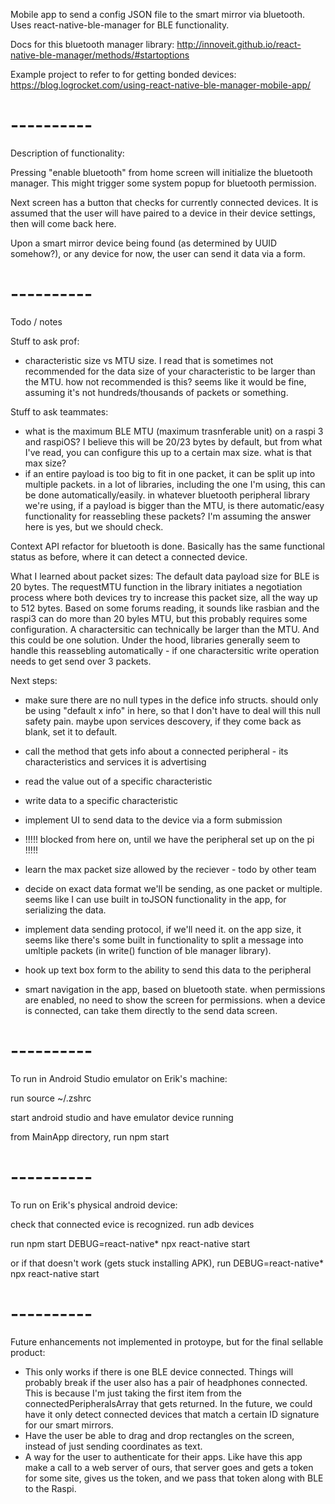 Mobile app to send a config JSON file to the smart mirror via bluetooth.
Uses react-native-ble-manager for BLE functionality.

Docs for this bluetooth manager library:
http://innoveit.github.io/react-native-ble-manager/methods/#startoptions

Example project to refer to for getting bonded devices:
https://blog.logrocket.com/using-react-native-ble-manager-mobile-app/

# ----------

Description of functionality:

Pressing "enable bluetooth" from home screen will initialize the bluetooth manager. This might trigger some system popup for bluetooth permission.

Next screen has a button that checks for currently connected devices. It is assumed that the user will have paired to a device in their device settings, then will come back here.

Upon a smart mirror device being found (as determined by UUID somehow?), or any device for now, the user can send it data via a form.

# ----------

Todo / notes

Stuff to ask prof:
- characteristic size vs MTU size. I read that is sometimes not recommended for the data size of your characteristic to be larger than the MTU. how not recommended is this? seems like it would be fine, assuming it's not hundreds/thousands of packets or something.

Stuff to ask teammates:
- what is the maximum BLE MTU (maximum trasnferable unit) on a raspi 3 and raspiOS? I believe this will be 20/23 bytes by default, but from what I've read, you can configure this up to a certain max size. what is that max size?
- if an entire payload is too big to fit in one packet, it can be split up into multiple packets. in a lot of libraries, including the one I'm using, this can be done automatically/easily. in whatever bluetooth peripheral library we're using, if a payload is bigger than the MTU, is there automatic/easy functionality for reassebling these packets? I'm assuming the answer here is yes, but we should check.

Context API refactor for bluetooth is done. Basically has the same functional status as before, where it can detect a connected device.

What I learned about packet sizes:
The default data payload size for BLE is 20 bytes. The requestMTU function in the library initiates a negotiation process where both devices try to increase this packet size, all the way up to 512 bytes. Based on some forums reading, it sounds like rasbian and the raspi3 can do more than 20 byles MTU, but this probably requires some configuration.
A charactersitic can technically be larger than the MTU. And this could be one solution. Under the hood, libraries generally seem to handle this reassebling automatically - if one charactersitic write operation needs to get send over 3 packets.

Next steps:
- make sure there are no null types in the defice info structs. should only be using "default x info" in here, so that I don't have to deal will this null safety pain. maybe upon services descovery, if they come back as blank, set it to default.
- call the method that gets info about a connected peripheral - its characteristics and services it is advertising
- read the value out of a specific characteristic
- write data to a specific characteristic
- implement UI to send data to the device via a form submission

- !!!!! blocked from here on, until we have the peripheral set up on the pi !!!!!

- learn the max packet size allowed by the reciever - todo by other team
- decide on exact data format we'll be sending, as one packet or multiple. seems like I can use built in toJSON functionality in the app, for serializing the data.
- implement data sending protocol, if we'll need it. on the app size, it seems like there's some built in functionality to split a message into umltiple packets (in write() function of ble manager library).
- hook up text box form to the ability to send this data to the peripheral
- smart navigation in the app, based on bluetooth state. when permissions are enabled, no need to show the screen for permissions. when a device is connected, can take them directly to the send data screen.

# ----------

To run in Android Studio emulator on Erik's machine:

run
   source ~/.zshrc

start android studio and have emulator device running

from MainApp directory, run
   npm start

# ----------

To run on Erik's physical android device:

check that connected evice is recognized. run
   adb devices

run
   npm start
   DEBUG=react-native* npx react-native start

or if that doesn't work (gets stuck installing APK), run
   DEBUG=react-native* npx react-native start

# ----------

Future enhancements not implemented in protoype, but for the final sellable product:
- This only works if there is one BLE device connected. Things will probably break if the user also has a pair of headphones connected. This is because I'm just taking the first item from the connectedPeripheralsArray that gets returned. In the future, we could have it only detect connected devices that match a certain ID signature for our smart mirrors.
- Have the user be able to drag and drop rectangles on the screen, instead of just sending coordinates as text.
- A way for the user to authenticate for their apps. Like have this app make a call to a web server of ours, that server goes and gets a token for some site, gives us the token, and we pass that token along with BLE to the Raspi.